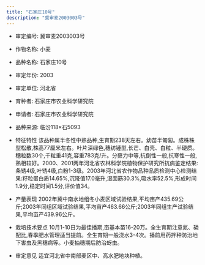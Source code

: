 ```yaml
---
title: "石家庄10号"
description: "冀审麦2003003号"
---
```

* 审定编号:  冀审麦2003003号

*  作物名称:  小麦

*  品种名称:  石家庄10号

*  审定年份:  2003

*  审定单位:  河北省

* 育种者:  石家庄市农业科学研究院

*  申请者:  石家庄市农业科学研究院

*  品种来源:  临汾118×石5093

*  特征特性
该品种属半冬性中熟品种,生育期238天左右。幼苗半匍匐。成株株型松散,株高77厘米左右。叶片深绿色,穗纺锤型,长芒、白壳、白粒、半硬质。穗粒数30个,千粒重41克,容重783克/升。分蘖力中等,抗倒性一般,抗寒性一般,熟相较好。2000、2001两年河北省农林科学院植物保护研究所抗病鉴定结果:条锈4级,叶锈4级,白粉1-3级。2003年河北省农作物品种品质检测中心检测结果:籽粒蛋白质14.65%,沉降值17.0毫升,湿面筋30.3%,吸水率52.5%,形成时间1.9分,稳定时间1.5分,评价值34。

*  产量表现
2002年冀中南水地组冬小麦区域试验结果,平均亩产435.69公斤;2003年同组区域试验结果,平均亩产463.66公斤;2003年同组生产试验结果,平均亩产439.96公斤。

*  栽培技术要点
10月1-10日为最佳播期,亩基本苗16-20万。全生育期注意氮、磷配比,春季肥水管理适当提前。全生育期一般浇水3-4次。播前用药拌种防治地下害虫及黑穗病等。小麦抽穗期后防治蚜虫。

*  审定意见
适宜河北省中南部麦区中、高水肥地块种植。
